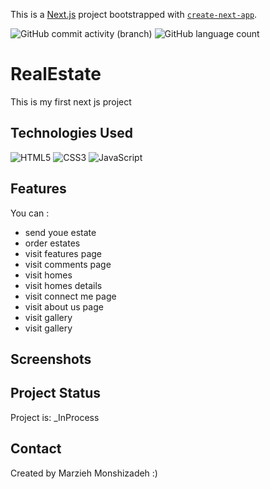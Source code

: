 This is a [Next.js](https://nextjs.org/) project bootstrapped with [`create-next-app`](https://github.com/vercel/next.js/tree/canary/packages/create-next-app).

![GitHub commit activity (branch)](https://img.shields.io/github/commit-activity/y/marziyemonshizadeh/RealEstate)
![GitHub language count](https://img.shields.io/github/languages/count/marziyemonshizadeh/RealEstate)

# RealEstate
This is my first next js project

## Technologies Used

![HTML5](https://img.shields.io/badge/html5-%23E34F26.svg?style=for-the-badge&logo=html5&logoColor=white)   ![CSS3](https://img.shields.io/badge/css3-%231572B6.svg?style=for-the-badge&logo=css3&logoColor=white)
![JavaScript](https://img.shields.io/badge/javascript-%23323330.svg?style=for-the-badge&logo=javascript&logoColor=%23F7DF1E)


## Features

You can :
- send youe estate
- order estates
- visit features page
- visit comments page
- visit homes
- visit homes details
- visit connect me page
- visit about us page
- visit gallery
- visit gallery

## Screenshots

## Project Status

Project is: _InProcess

## Contact

Created by Marzieh Monshizadeh :)

